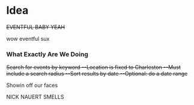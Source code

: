 # Idea
~~EVENTFUL BABY YEAH~~

wow eventful sux

### What Exactly Are We Doing

~~Search for events by keyword
  --Location is fixed to Charleston
  --Must include a search radius
  --Sort results by date
  --Optional: do a date range~~
  
  Showin off our faces


NICK NAUERT SMELLS

